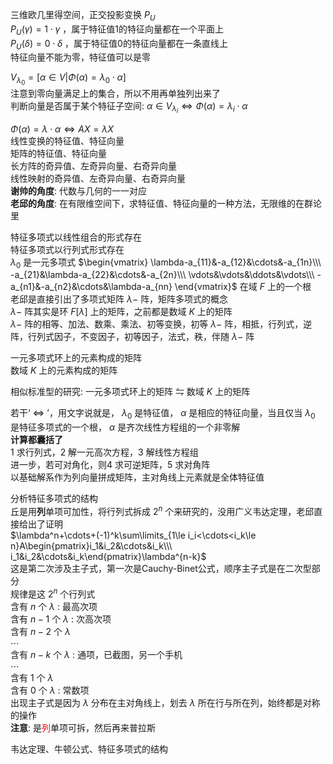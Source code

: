 三维欧几里得空间，正交投影变换 $P_U$  
$P_U(\gamma)=1\cdot\gamma$ ，属于特征值1的特征向量都在一个平面上  
$P_U(\delta)=0\cdot\delta$ ，属于特征值0的特征向量都在一条直线上  
特征向量不能为零，特征值可以是零  
  
$V_{\lambda_0}=[\alpha\in V|\Phi(\alpha)=\lambda_0\cdot\alpha]$  
注意到零向量满足上的集合，所以不用再单独列出来了  
判断向量是否属于某个特征子空间:  $\alpha\in V_{\lambda_i}\iff\Phi(\alpha)=\lambda_i\cdot\alpha$  
  
$\Phi(\alpha)=\lambda\cdot\alpha\iff AX=\lambda X$  
线性变换的特征值、特征向量  
矩阵的特征值、特征向量  
长方阵的奇异值、左奇异向量、右奇异向量  
线性映射的奇异值、左奇异向量、右奇异向量  
**谢帅的角度**: 代数与几何的一一对应  
**老邱的角度**: 在有限维空间下，求特征值、特征向量的一种方法，无限维的在群论里  
  
特征多项式以线性组合的形式存在  
特征多项式以行列式形式存在  
$\lambda_0$ 是一元多项式 $\begin{vmatrix}  
\lambda-a_{11}&-a_{12}&\cdots&-a_{1n}\\\  
-a_{21}&\lambda-a_{22}&\cdots&-a_{2n}\\\  
\vdots&\vdots&\ddots&\vdots\\\  
-a_{n1}&-a_{n2}&\cdots&\lambda-a_{nn}  
\end{vmatrix}$ 在域 $F$ 上的一个根  
老邱是直接引出了多项式矩阵 $\lambda-$ 阵，矩阵多项式的概念  
$\lambda-$ 阵其实是环 $F[\lambda]$ 上的矩阵，之前都是数域 $K$ 上的矩阵  
$\lambda-$ 阵的相等、加法、数乘、乘法、初等变换，初等 $\lambda-$ 阵，相抵，行列式，逆阵，行列式因子，不变因子，初等因子，法式，秩，伴随 $\lambda-$ 阵  
  
一元多项式环上的元素构成的矩阵  
数域 $K$ 上的元素构成的矩阵  
  
相似标准型的研究: 一元多项式环上的矩阵 $\leftrightharpoons$ 数域 $K$ 上的矩阵  
  
若干‘ $\iff$ ’，用文字说就是， $\lambda_0$ 是特征值， $\alpha$ 是相应的特征向量，当且仅当 $\lambda_0$ 是特征多项式的一个根， $\alpha$ 是齐次线性方程组的一个非零解  
**计算都囊括了**  
1 求行列式，2 解一元高次方程，3 解线性方程组  
进一步，若可对角化，则4 求可逆矩阵，5 求对角阵  
以基础解系作为列向量拼成矩阵，主对角线上元素就是全体特征值  
  
分析特征多项式的结构  
丘是用**列**单项可加性，将行列式拆成 $2^n$ 个来研究的，没用广义韦达定理，老邱直接给出了证明  
$\lambda^n+\cdots+(-1)^k\sum\limits_{1\le i_i<\cdots<i_k\le n}A\begin{pmatrix}i_1&i_2&\cdots&i_k\\\ i_1&i_2&\cdots&i_k\end{pmatrix}\lambda^{n-k}$  
这是第二次涉及主子式，第一次是Cauchy-Binet公式，顺序主子式是在二次型部分  
规律是这 $2^n$ 个行列式  
含有 $n$ 个 $\lambda$ : 最高次项  
含有 $n-1$ 个 $\lambda$ : 次高次项  
含有 $n-2$ 个 $\lambda$  
$\cdots$  
含有 $n-k$ 个 $\lambda$ : 通项，已截图，另一个手机  
$\cdots$  
含有 $1$ 个 $\lambda$  
含有 $0$ 个 $\lambda$ : 常数项  
出现主子式是因为 $\lambda$ 分布在主对角线上，划去 $\lambda$ 所在行与所在列，始终都是对称的操作  
**注意**: 是<font color=red>列</font>单项可拆，然后再来普拉斯  
  
韦达定理、牛顿公式、特征多项式的结构  
